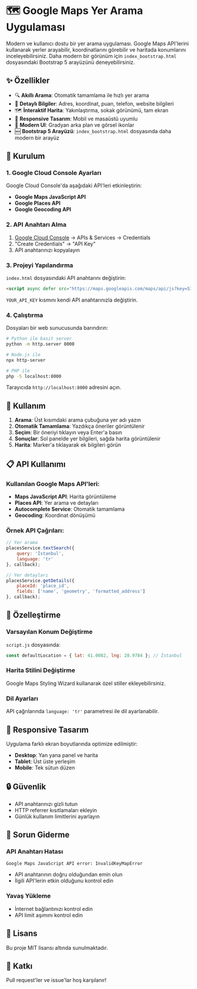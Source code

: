 # 🗺️ Google Maps Yer Arama Uygulaması

Modern ve kullanıcı dostu bir yer arama uygulaması. Google Maps API'lerini kullanarak yerler arayabilir, koordinatlarını görebilir ve haritada konumlarını inceleyebilirsiniz. Daha modern bir görünüm için `index_bootstrap.html` dosyasındaki Bootstrap 5 arayüzünü deneyebilirsiniz.

## ✨ Özellikler

- 🔍 **Akıllı Arama**: Otomatik tamamlama ile hızlı yer arama
- 📍 **Detaylı Bilgiler**: Adres, koordinat, puan, telefon, website bilgileri
- 🗺️ **İnteraktif Harita**: Yakınlaştırma, sokak görünümü, tam ekran
- 📱 **Responsive Tasarım**: Mobil ve masaüstü uyumlu
- 🎨 **Modern UI**: Gradyan arka plan ve görsel ikonlar
- 🆕 **Bootstrap 5 Arayüzü**: `index_bootstrap.html` dosyasında daha modern bir arayüz

## 🚀 Kurulum

### 1. Google Cloud Console Ayarları

Google Cloud Console'da aşağıdaki API'leri etkinleştirin:

- **Google Maps JavaScript API**
- **Google Places API** 
- **Google Geocoding API**

### 2. API Anahtarı Alma

1. [Google Cloud Console](https://console.cloud.google.com/) → APIs & Services → Credentials
2. "Create Credentials" → "API Key"
3. API anahtarınızı kopyalayın

### 3. Projeyi Yapılandırma

`index.html` dosyasındaki API anahtarını değiştirin:

```html
<script async defer src="https://maps.googleapis.com/maps/api/js?key=SIZIN_API_ANAHTARINIZ&libraries=places&callback=initMap"></script>
```

`YOUR_API_KEY` kısmını kendi API anahtarınızla değiştirin.

### 4. Çalıştırma

Dosyaları bir web sunucusunda barındırın:

```bash
# Python ile basit server
python -m http.server 8000

# Node.js ile
npx http-server

# PHP ile
php -S localhost:8000
```

Tarayıcıda `http://localhost:8000` adresini açın.

## 🎯 Kullanım

1. **Arama**: Üst kısımdaki arama çubuğuna yer adı yazın
2. **Otomatik Tamamlama**: Yazdıkça öneriler görüntülenir
3. **Seçim**: Bir öneriyi tıklayın veya Enter'a basın
4. **Sonuçlar**: Sol panelde yer bilgileri, sağda harita görüntülenir
5. **Harita**: Marker'a tıklayarak ek bilgileri görün

## 📋 API Kullanımı

### Kullanılan Google Maps API'leri:

- **Maps JavaScript API**: Harita görüntüleme
- **Places API**: Yer arama ve detayları
- **Autocomplete Service**: Otomatik tamamlama
- **Geocoding**: Koordinat dönüşümü

### Örnek API Çağrıları:

```javascript
// Yer arama
placesService.textSearch({
    query: 'İstanbul',
    language: 'tr'
}, callback);

// Yer detayları
placesService.getDetails({
    placeId: 'place_id',
    fields: ['name', 'geometry', 'formatted_address']
}, callback);
```

## 🔧 Özelleştirme

### Varsayılan Konum Değiştirme

`script.js` dosyasında:

```javascript
const defaultLocation = { lat: 41.0082, lng: 28.9784 }; // İstanbul
```

### Harita Stilini Değiştirme

Google Maps Styling Wizard kullanarak özel stiller ekleyebilirsiniz.

### Dil Ayarları

API çağrılarında `language: 'tr'` parametresi ile dil ayarlanabilir.

## 📱 Responsive Tasarım

Uygulama farklı ekran boyutlarında optimize edilmiştir:

- **Desktop**: Yan yana panel ve harita
- **Tablet**: Üst üste yerleşim
- **Mobile**: Tek sütun düzen

## 🔒 Güvenlik

- API anahtarınızı gizli tutun
- HTTP referrer kısıtlamaları ekleyin
- Günlük kullanım limitlerini ayarlayın

## 🐛 Sorun Giderme

### API Anahtarı Hatası
```
Google Maps JavaScript API error: InvalidKeyMapError
```
- API anahtarının doğru olduğundan emin olun
- İlgili API'lerin etkin olduğunu kontrol edin

### Yavaş Yükleme
- İnternet bağlantınızı kontrol edin
- API limit aşımını kontrol edin

## 📄 Lisans

Bu proje MIT lisansı altında sunulmaktadır.

## 🤝 Katkı

Pull request'ler ve issue'lar hoş karşılanır! 